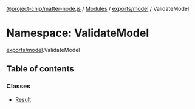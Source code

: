 [@project-chip/matter-node.js](../README.md) / [Modules](../modules.md) / [exports/model](exports_model.md) / ValidateModel

# Namespace: ValidateModel

[exports/model](exports_model.md).ValidateModel

## Table of contents

### Classes

- [Result](../classes/exports_model.ValidateModel.Result.md)
